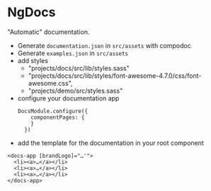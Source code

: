 # NgDocs

"Automatic" documentation.

* Generate `documentation.json` in `src/assets` with compodoc
* Generate `examples.json` in `src/assets`
* add styles
  * "projects/docs/src/lib/styles.sass"
  * "projects/docs/src/lib/styles/font-awesome-4.7.0/css/font-awesome.css",
  * "projects/demo/src/styles.sass"
* configure your documentation app
  ```
  DocsModule.configure({
      componentPages: {
      }
    })
  ```
* add the template for the documentation in your root component
```
<docs-app [brandLogo]="…'">
  <li><a>…</a></li>
  <li><a>…</a></li>
  <li><a>…</a></li>
</docs-app>

```